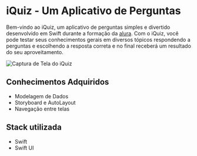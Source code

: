 # iQuiz - Um Aplicativo de Perguntas

Bem-vindo ao iQuiz, um aplicativo de perguntas simples e divertido desenvolvido em Swift durante a formação da [alura](https://cursos.alura.com.br/formacao-domine-linguagem-swift). Com o iQuiz, você pode testar seus conhecimentos gerais em diversos tópicos respondendo a perguntas e escolhendo a resposta correta e no final receberá um resultado do seu aproveitamento.

![Captura de Tela do iQuiz](screenshot.png)

## Conhecimentos Adquiridos

- Modelagem de Dados
- Storyboard e AutoLayout
- Navegação entre telas

## Stack utilizada

- Swift
- Swift UI
